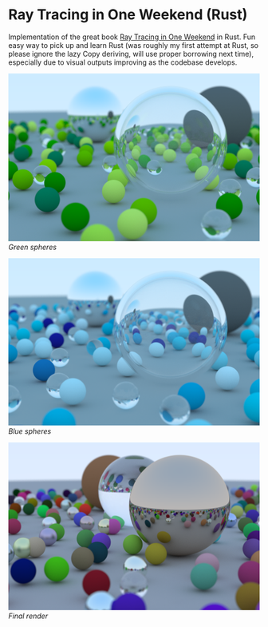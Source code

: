 # Ray Tracing in One Weekend (Rust)

Implementation of the great book [Ray Tracing in One Weekend](https://raytracing.github.io/books/RayTracingInOneWeekend.html) in Rust. Fun easy way to pick up and learn Rust (was roughly my first attempt at Rust, so please ignore the lazy Copy deriving, will use proper borrowing next time), especially due to visual outputs improving as the codebase develops.

![Green spheres](./green_spheres.png)*Green spheres*

![Blue spheres](./blue_spheres.png)*Blue spheres*

![Final render](./final_render.png)*Final render*


